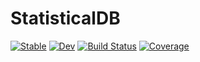 # StatisticalDB

[![Stable](https://img.shields.io/badge/docs-stable-blue.svg)](https://numericaleft.github.io/StatisticalDB.jl/stable/)
[![Dev](https://img.shields.io/badge/docs-dev-blue.svg)](https://numericaleft.github.io/StatisticalDB.jl/dev/)
[![Build Status](https://github.com/numericaleft/StatisticalDB.jl/actions/workflows/CI.yml/badge.svg?branch=main)](https://github.com/numericaleft/StatisticalDB.jl/actions/workflows/CI.yml?query=branch%3Amain)
[![Coverage](https://codecov.io/gh/numericaleft/StatisticalDB.jl/branch/main/graph/badge.svg)](https://codecov.io/gh/numericaleft/StatisticalDB.jl)
